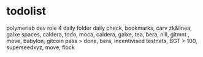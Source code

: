 # todolist
polymerlab dev role 4
daily folder daily check, bookmarks, carv zk&linea, galxe spaces, caldera, todo, moca, caldera, galxe, tea, bera, nill, gitmnt , move, babylon, gitcoin pass > done, bera, incentivised testnets, BGT > 100, superseedxyz, move, flock
